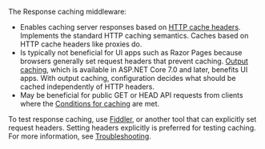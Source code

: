 The Response caching middleware:

* Enables caching server responses based on [HTTP cache headers](https://developer.mozilla.org/docs/Web/HTTP/Headers/Cache-Control). Implements the standard HTTP caching semantics. Caches based on HTTP cache headers like proxies do.
* Is typically not beneficial for UI apps such as Razor Pages because browsers generally set request headers that prevent caching. [Output caching](xref:performance/caching/output), which is available in ASP.NET Core 7.0 and later, benefits UI apps. With output caching, configuration decides what should be cached independently of HTTP headers.
* May be beneficial for public GET or HEAD API requests from clients where the [Conditions for caching](xref:performance/caching/middleware#cfc) are met.

To test response caching, use [Fiddler](https://www.telerik.com/fiddler), or another tool that can explicitly set request headers. Setting headers explicitly is preferred for testing caching. For more information, see [Troubleshooting](xref:performance/caching/middleware#troubleshooting).
